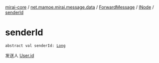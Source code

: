[mirai-core](../../../index.md) / [net.mamoe.mirai.message.data](../../index.md) / [ForwardMessage](../index.md) / [INode](index.md) / [senderId](./sender-id.md)

# senderId

`abstract val senderId: `[`Long`](https://kotlinlang.org/api/latest/jvm/stdlib/kotlin/-long/index.html)

发送人 [User.id](../../../net.mamoe.mirai.contact/-user/id.md)


